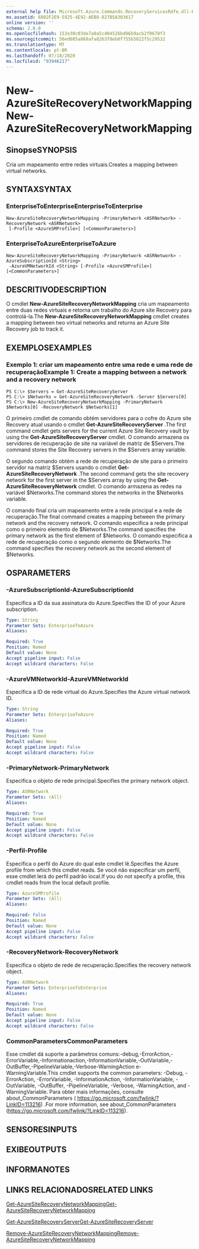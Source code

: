 ```yaml
---
external help file: Microsoft.Azure.Commands.RecoveryServicesRdfe.dll-Help.xml
ms.assetid: 6802F2E9-5925-4E92-AEB8-827B5A303617
online version: ''
schema: 2.0.0
ms.openlocfilehash: 153e30c03de7a0a5c404526bd06b9acb2f0678f3
ms.sourcegitcommit: 56ed085a868afa8263f8eb0f755b5822f5c29532
ms.translationtype: MT
ms.contentlocale: pt-BR
ms.lasthandoff: 07/18/2020
ms.locfileid: "93946217"
---
```

# <span data-ttu-id="c7ad1-101">New-AzureSiteRecoveryNetworkMapping</span><span class="sxs-lookup"><span data-stu-id="c7ad1-101">New-AzureSiteRecoveryNetworkMapping</span></span>

## <span data-ttu-id="c7ad1-102">Sinopse</span><span class="sxs-lookup"><span data-stu-id="c7ad1-102">SYNOPSIS</span></span>
<span data-ttu-id="c7ad1-103">Cria um mapeamento entre redes virtuais.</span><span class="sxs-lookup"><span data-stu-id="c7ad1-103">Creates a mapping between virtual networks.</span></span>

## <span data-ttu-id="c7ad1-104">SYNTAX</span><span class="sxs-lookup"><span data-stu-id="c7ad1-104">SYNTAX</span></span>

### <span data-ttu-id="c7ad1-105">EnterpriseToEnterprise</span><span class="sxs-lookup"><span data-stu-id="c7ad1-105">EnterpriseToEnterprise</span></span>
```
New-AzureSiteRecoveryNetworkMapping -PrimaryNetwork <ASRNetwork> -RecoveryNetwork <ASRNetwork>
 [-Profile <AzureSMProfile>] [<CommonParameters>]
```

### <span data-ttu-id="c7ad1-106">EnterpriseToAzure</span><span class="sxs-lookup"><span data-stu-id="c7ad1-106">EnterpriseToAzure</span></span>
```
New-AzureSiteRecoveryNetworkMapping -PrimaryNetwork <ASRNetwork> -AzureSubscriptionId <String>
 -AzureVMNetworkId <String> [-Profile <AzureSMProfile>] [<CommonParameters>]
```

## <span data-ttu-id="c7ad1-107">DESCRITIVO</span><span class="sxs-lookup"><span data-stu-id="c7ad1-107">DESCRIPTION</span></span>
<span data-ttu-id="c7ad1-108">O cmdlet **New-AzureSiteRecoveryNetworkMapping** cria um mapeamento entre duas redes virtuais e retorna um trabalho do Azure site Recovery para controlá-la.</span><span class="sxs-lookup"><span data-stu-id="c7ad1-108">The **New-AzureSiteRecoveryNetworkMapping** cmdlet creates a mapping between two virtual networks and returns an Azure Site Recovery job to track it.</span></span>

## <span data-ttu-id="c7ad1-109">EXEMPLOS</span><span class="sxs-lookup"><span data-stu-id="c7ad1-109">EXAMPLES</span></span>

### <span data-ttu-id="c7ad1-110">Exemplo 1: criar um mapeamento entre uma rede e uma rede de recuperação</span><span class="sxs-lookup"><span data-stu-id="c7ad1-110">Example 1: Create a mapping between a network and a recovery network</span></span>
```
PS C:\> $Servers = Get-AzureSiteRecoveryServer
PS C:\> $Networks = Get-AzureSiteRecoveryNetwork -Server $Servers[0]
PS C:\> New-AzureSiteRecoveryNetworkMapping -PrimaryNetwork $Networks[0] -RecoveryNetwork $Networks[1]
```

<span data-ttu-id="c7ad1-111">O primeiro cmdlet de comando obtém servidores para o cofre do Azure site Recovery atual usando o cmdlet **Get-AzureSiteRecoveryServer** .</span><span class="sxs-lookup"><span data-stu-id="c7ad1-111">The first command cmdlet gets servers for the current Azure Site Recovery vault by using the **Get-AzureSiteRecoveryServer** cmdlet.</span></span>
<span data-ttu-id="c7ad1-112">O comando armazena os servidores de recuperação de site na variável de matriz de $Servers.</span><span class="sxs-lookup"><span data-stu-id="c7ad1-112">The command stores the Site Recovery servers in the $Servers array variable.</span></span>

<span data-ttu-id="c7ad1-113">O segundo comando obtém a rede de recuperação de site para o primeiro servidor na matriz $Servers usando o cmdlet **Get-AzureSiteRecoveryNetwork** .</span><span class="sxs-lookup"><span data-stu-id="c7ad1-113">The second command gets the site recovery network for the first server in the $Servers array by using the **Get-AzureSiteRecoveryNetwork** cmdlet.</span></span>
<span data-ttu-id="c7ad1-114">O comando armazena as redes na variável $Networks.</span><span class="sxs-lookup"><span data-stu-id="c7ad1-114">The command stores the networks in the $Networks variable.</span></span>

<span data-ttu-id="c7ad1-115">O comando final cria um mapeamento entre a rede principal e a rede de recuperação.</span><span class="sxs-lookup"><span data-stu-id="c7ad1-115">The final command creates a mapping between the primary network and the recovery network.</span></span>
<span data-ttu-id="c7ad1-116">O comando especifica a rede principal como o primeiro elemento de $Networks.</span><span class="sxs-lookup"><span data-stu-id="c7ad1-116">The command specifies the primary network as the first element of $Networks.</span></span>
<span data-ttu-id="c7ad1-117">O comando especifica a rede de recuperação como o segundo elemento de $Networks.</span><span class="sxs-lookup"><span data-stu-id="c7ad1-117">The command specifies the recovery network as the second element of $Networks.</span></span>

## <span data-ttu-id="c7ad1-118">OS</span><span class="sxs-lookup"><span data-stu-id="c7ad1-118">PARAMETERS</span></span>

### <span data-ttu-id="c7ad1-119">-AzureSubscriptionId</span><span class="sxs-lookup"><span data-stu-id="c7ad1-119">-AzureSubscriptionId</span></span>
<span data-ttu-id="c7ad1-120">Especifica a ID da sua assinatura do Azure.</span><span class="sxs-lookup"><span data-stu-id="c7ad1-120">Specifies the ID of your Azure subscription.</span></span>

```yaml
Type: String
Parameter Sets: EnterpriseToAzure
Aliases: 

Required: True
Position: Named
Default value: None
Accept pipeline input: False
Accept wildcard characters: False
```

### <span data-ttu-id="c7ad1-121">-AzureVMNetworkId</span><span class="sxs-lookup"><span data-stu-id="c7ad1-121">-AzureVMNetworkId</span></span>
<span data-ttu-id="c7ad1-122">Especifica a ID de rede virtual do Azure.</span><span class="sxs-lookup"><span data-stu-id="c7ad1-122">Specifies the Azure virtual network ID.</span></span>

```yaml
Type: String
Parameter Sets: EnterpriseToAzure
Aliases: 

Required: True
Position: Named
Default value: None
Accept pipeline input: False
Accept wildcard characters: False
```

### <span data-ttu-id="c7ad1-123">-PrimaryNetwork</span><span class="sxs-lookup"><span data-stu-id="c7ad1-123">-PrimaryNetwork</span></span>
<span data-ttu-id="c7ad1-124">Especifica o objeto de rede principal.</span><span class="sxs-lookup"><span data-stu-id="c7ad1-124">Specifies the primary network object.</span></span>

```yaml
Type: ASRNetwork
Parameter Sets: (All)
Aliases: 

Required: True
Position: Named
Default value: None
Accept pipeline input: False
Accept wildcard characters: False
```

### <span data-ttu-id="c7ad1-125">-Perfil</span><span class="sxs-lookup"><span data-stu-id="c7ad1-125">-Profile</span></span>
<span data-ttu-id="c7ad1-126">Especifica o perfil do Azure do qual este cmdlet lê.</span><span class="sxs-lookup"><span data-stu-id="c7ad1-126">Specifies the Azure profile from which this cmdlet reads.</span></span>
<span data-ttu-id="c7ad1-127">Se você não especificar um perfil, esse cmdlet lerá do perfil padrão local.</span><span class="sxs-lookup"><span data-stu-id="c7ad1-127">If you do not specify a profile, this cmdlet reads from the local default profile.</span></span>

```yaml
Type: AzureSMProfile
Parameter Sets: (All)
Aliases: 

Required: False
Position: Named
Default value: None
Accept pipeline input: False
Accept wildcard characters: False
```

### <span data-ttu-id="c7ad1-128">-RecoveryNetwork</span><span class="sxs-lookup"><span data-stu-id="c7ad1-128">-RecoveryNetwork</span></span>
<span data-ttu-id="c7ad1-129">Especifica o objeto de rede de recuperação.</span><span class="sxs-lookup"><span data-stu-id="c7ad1-129">Specifies the recovery network object.</span></span>

```yaml
Type: ASRNetwork
Parameter Sets: EnterpriseToEnterprise
Aliases: 

Required: True
Position: Named
Default value: None
Accept pipeline input: False
Accept wildcard characters: False
```

### <span data-ttu-id="c7ad1-130">CommonParameters</span><span class="sxs-lookup"><span data-stu-id="c7ad1-130">CommonParameters</span></span>
<span data-ttu-id="c7ad1-131">Esse cmdlet dá suporte a parâmetros comuns:-debug,-ErrorAction,-ErrorVariable,-Informationaction,-InformationVariable,-OutVariable,-OutBuffer,-PipelineVariable,-Verbose-WarningAction e-WarningVariable.</span><span class="sxs-lookup"><span data-stu-id="c7ad1-131">This cmdlet supports the common parameters: -Debug, -ErrorAction, -ErrorVariable, -InformationAction, -InformationVariable, -OutVariable, -OutBuffer, -PipelineVariable, -Verbose, -WarningAction, and -WarningVariable.</span></span> <span data-ttu-id="c7ad1-132">Para obter mais informações, consulte about_CommonParameters ( https://go.microsoft.com/fwlink/?LinkID=113216) .</span><span class="sxs-lookup"><span data-stu-id="c7ad1-132">For more information, see about_CommonParameters (https://go.microsoft.com/fwlink/?LinkID=113216).</span></span>

## <span data-ttu-id="c7ad1-133">SENSORES</span><span class="sxs-lookup"><span data-stu-id="c7ad1-133">INPUTS</span></span>

## <span data-ttu-id="c7ad1-134">EXIBE</span><span class="sxs-lookup"><span data-stu-id="c7ad1-134">OUTPUTS</span></span>

## <span data-ttu-id="c7ad1-135">INFORMA</span><span class="sxs-lookup"><span data-stu-id="c7ad1-135">NOTES</span></span>

## <span data-ttu-id="c7ad1-136">LINKS RELACIONADOS</span><span class="sxs-lookup"><span data-stu-id="c7ad1-136">RELATED LINKS</span></span>

[<span data-ttu-id="c7ad1-137">Get-AzureSiteRecoveryNetworkMapping</span><span class="sxs-lookup"><span data-stu-id="c7ad1-137">Get-AzureSiteRecoveryNetworkMapping</span></span>](./Get-AzureSiteRecoveryNetworkMapping.md)

[<span data-ttu-id="c7ad1-138">Get-AzureSiteRecoveryServer</span><span class="sxs-lookup"><span data-stu-id="c7ad1-138">Get-AzureSiteRecoveryServer</span></span>](./Get-AzureSiteRecoveryServer.md)

[<span data-ttu-id="c7ad1-139">Remove-AzureSiteRecoveryNetworkMapping</span><span class="sxs-lookup"><span data-stu-id="c7ad1-139">Remove-AzureSiteRecoveryNetworkMapping</span></span>](./Remove-AzureSiteRecoveryNetworkMapping.md)


